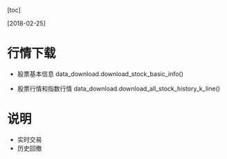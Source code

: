 [toc]

[2018-02-25]
# 行情下载
- 股票基本信息
data_download.download_stock_basic_info()

- 股票行情和指数行情
data_download.download_all_stock_history_k_line()


# 说明
- 实时交易
- 历史回撤

